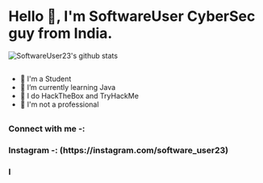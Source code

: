 # Hello 👋, I'm SoftwareUser CyberSec guy from India.  
![SoftwareUser23's github stats](https://github-readme-stats.vercel.app/api?username=SoftwareUser23&show_icons=true&theme=tokyonight)

##
- 🌱 I'm a Student
- 👯 I’m currently learning Java 
- 🤔 I do HackTheBox and TryHackMe  
- 💬 I'm not a professional
##

### Connect with me -:

<h3> Instagram -: (https://instagram.com/software_user23) </h3>
<h3>I</h3>
